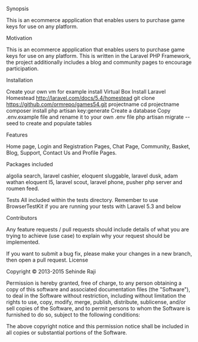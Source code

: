 Synopsis

This is an ecommerce appplication that enables users to purchase game keys for use on any platform.

Motivation

This is an ecommerce appplication that enables users to purchase game keys for use on any platform. This is written in the Laravel PHP Framework, the project additionally includes a blog and community pages to encourage participation.

Installation

Create your own vm for example install Virtual Box Install Laravel Homestead http://laravel.com/docs/5.4/homestead git clone https://github.com/ormrepo/games54.git projectname cd projectname composer install php artisan key:generate Create a database Copy .env.example file and rename it to your own .env file php artisan migrate --seed to create and populate tables

Features

Home page, Login and Registration Pages, Chat Page, Community, Basket, Blog, Support, Contact Us and Profile Pages.

Packages included

algolia search, laravel cashier, eloquent sluggable, laravel dusk, adam wathan eloquent l5, laravel scout, laravel phone, pusher php server and roumen feed.

Tests All included within the tests directory. Remember to use BrowserTestKit if you are running your tests with Laravel 5.3 and below

Contributors

Any feature requests / pull requests should include details of what you are trying to achieve (use case) to explain why your request should be implemented.

If you want to submit a bug fix, please make your changes in a new branch, then open a pull request. License

Copyright © 2013-2015 Sehinde Raji

Permission is hereby granted, free of charge, to any person obtaining a copy of this software and associated documentation files (the "Software"), to deal in the Software without restriction, including without limitation the rights to use, copy, modify, merge, publish, distribute, sublicense, and/or sell copies of the Software, and to permit persons to whom the Software is furnished to do so, subject to the following conditions:

The above copyright notice and this permission notice shall be included in all copies or substantial portions of the Software.
